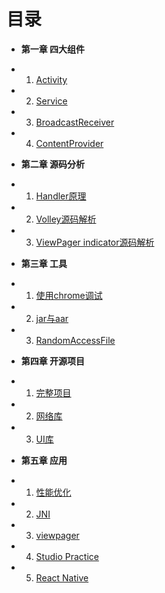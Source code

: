 目录
===
* **第一章 四大组件**
 - 01. [Activity](book/Chapter01/01-activity.md)
 - 02. [Service](book/Chapter01/02-service.md)
 - 03. [BroadcastReceiver](book/Chapter01/03-receiver.md)
 - 04. [ContentProvider](book/Chapter01/04-provider.md)
* **第二章 源码分析**
 - 01. [Handler原理](book/Chapter02/01-handler.md)
 - 02. [Volley源码解析](book/Chapter02/02-volley.md)
 - 03. [ViewPager indicator源码解析](book/Chapter02/03-viewpager.md)
* **第三章 工具**
 - 01. [使用chrome调试](book/Chapter03/01-chrome.md)
 - 02. [jar与aar](book/Chapter03/02-aar.md)
 - 03. [RandomAccessFile](book/Chapter03/03-gradle.md)
* **第四章 开源项目**
 - 01. [完整项目](book/Chapter04/01-item.md)
 - 02. [网络库](book/Chapter04/02-lib.md)
 - 03. [UI库](book/Chapter04/03-ui.md)
* **第五章 应用**
 - 01. [性能优化](book/Chapter04/01-item.md)
 - 02. [JNI](book/Chapter04/02-lib.md)
 - 03. [viewpager](book/Chapter04/03-ui.md)
 - 04. [Studio Practice](book/Chapter04/04-best-practices.md)
 - 05. [React Native](book/Chapter04/05-react-native.md)
